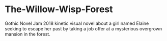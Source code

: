 # The-Willow-Wisp-Forest
Gothic Novel Jam 2018 kinetic visual novel about a girl named Elaine seeking to escape her past by taking a job offer at a mysterious overgrown mansion in the forest.
